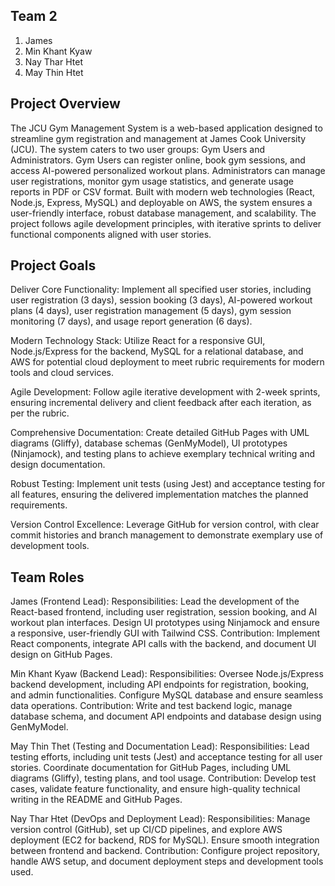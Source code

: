 ## Team 2
1. James 
2. Min Khant Kyaw
3. Nay Thar Htet
4. May Thin Htet

## Project Overview
The JCU Gym Management System is a web-based application designed to streamline gym registration and management at James Cook University (JCU). 
The system caters to two user groups: Gym Users and Administrators. Gym Users can register online, book gym sessions, and access AI-powered personalized workout plans. Administrators can manage user registrations, monitor gym usage statistics, and generate usage reports in PDF or CSV format. 
Built with modern web technologies (React, Node.js, Express, MySQL) and deployable on AWS, 
the system ensures a user-friendly interface, robust database management, and scalability. The project follows agile development principles, with iterative sprints to deliver functional components aligned with user stories.

## Project Goals
Deliver Core Functionality: Implement all specified user stories, including user registration (3 days), session booking (3 days), AI-powered workout plans (4 days), user registration management (5 days), gym session monitoring (7 days), and usage report generation (6 days).

Modern Technology Stack: Utilize React for a responsive GUI, Node.js/Express for the backend, MySQL for a relational database, and AWS for potential cloud deployment to meet rubric requirements for modern tools and cloud services.

Agile Development: Follow agile iterative development with 2-week sprints, ensuring incremental delivery and client feedback after each iteration, as per the rubric.

Comprehensive Documentation: Create detailed GitHub Pages with UML diagrams (Gliffy), database schemas (GenMyModel), UI prototypes (Ninjamock), and testing plans to achieve exemplary technical writing and design documentation.

Robust Testing: Implement unit tests (using Jest) and acceptance testing for all features, ensuring the delivered implementation matches the planned requirements.

Version Control Excellence: Leverage GitHub for version control, with clear commit histories and branch management to demonstrate exemplary use of development tools.

## Team Roles
James (Frontend Lead):
Responsibilities: Lead the development of the React-based frontend, including user registration, session booking, and AI workout plan interfaces. 
Design UI prototypes using Ninjamock and ensure a responsive, user-friendly GUI with Tailwind CSS.
Contribution: Implement React components, integrate API calls with the backend, and document UI design on GitHub Pages.


Min Khant Kyaw (Backend Lead):
Responsibilities: Oversee Node.js/Express backend development, including API endpoints for registration, booking, and admin functionalities. 
Configure MySQL database and ensure seamless data operations.
Contribution: Write and test backend logic, manage database schema, and document API endpoints and database design using GenMyModel.


May Thin Thet (Testing and Documentation Lead):
Responsibilities: Lead testing efforts, including unit tests (Jest) and acceptance testing for all user stories. Coordinate documentation for GitHub Pages, including UML diagrams (Gliffy), testing plans, and tool usage.
Contribution: Develop test cases, validate feature functionality, and ensure high-quality technical writing in the README and GitHub Pages.


Nay Thar Htet (DevOps and Deployment Lead):
Responsibilities: Manage version control (GitHub), set up CI/CD pipelines, and explore AWS deployment (EC2 for backend, RDS for MySQL). Ensure smooth integration between frontend and backend.
Contribution: Configure project repository, handle AWS setup, and document deployment steps and development tools used.